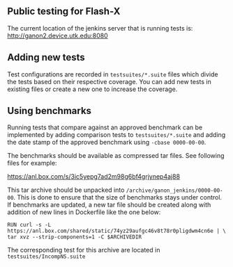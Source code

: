 ## Public testing for Flash-X

The current location of the jenkins server that is running tests is: http://ganon2.device.utk.edu:8080

## Adding new tests

Test configurations are recorded in `testsuites/*.suite` files which divide the tests based on their
respective coverage. You can add new tests in existing files or create a new one to increase the
coverage.

## Using benchmarks

Running tests that compare against an approved benchmark can be implemented by adding comparison
tests to `testsuites/*.suite` and adding the date stamp of the approved benchmark using `-cbase 0000-00-00`.

The benchmarks should be available as compressed tar files. See following files for example:

https://anl.box.com/s/3ic5yepg7ad2m98g6bf4grjynep4aj88

This tar archive should be unpacked into `/archive/ganon_jenkins/0000-00-00`. This is done to ensure that the size 
of benchmarks stays under control. If benchmarks are updated, a new tar file should be created along with addition 
of new lines in Dockerfile like the one below:

`RUN curl -s -L https://anl.box.com/shared/static/74yz29aufgc46v8t78r0pligdwm4cn6e | \
 tar xvz --strip-components=1 -C $ARCHIVEDIR`

The corresponding test for this archive are located in `testsuites/IncompNS.suite`
